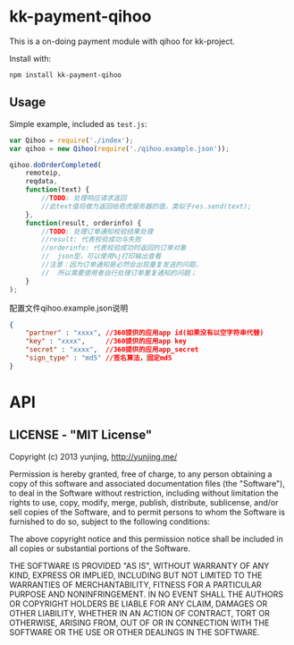 kk-payment-qihoo
================

This is a on-doing payment module with qihoo for kk-project.

Install with:

    npm install kk-payment-qihoo

## Usage
Simple example, included as `test.js`:
```js
var Qihoo = require('./index');
var qihoo = new Qihoo(require('./qihoo.example.json'));

qihoo.doOrderCompleted(
    remoteip,
    reqdata,
    function(text) {
        //TODO: 处理响应请求返回
        //此text值将做为返回给奇虎服务器的值，类似于res.send(text);
    },
    function(result, orderinfo) {
        //TODO: 处理订单通知校验结果处理
        //result: 代表校验成功与失败
        //orderinfo: 代表校验成功时返回的订单对象
        //  json型，可以使用%j打印输出查看
        //注意：因为订单通知是必然会出现重复发送的问题，
        //  所以需要使用者自行处理订单重复通知的问题；
    }
);
```

配置文件qihoo.example.json说明
```json
{
    "partner" : "xxxx", //360提供的应用app id(如果没有以空字符串代替)
    "key" : "xxxx",     //360提供的应用app key
    "secret" : "xxxx",  //360提供的应用app_secret
    "sign_type" : "md5" //签名算法，固定md5
}
```

# API


## LICENSE - "MIT License"

Copyright (c) 2013 yunjing, http://yunjing.me/

Permission is hereby granted, free of charge, to any person
obtaining a copy of this software and associated documentation
files (the "Software"), to deal in the Software without
restriction, including without limitation the rights to use,
copy, modify, merge, publish, distribute, sublicense, and/or sell
copies of the Software, and to permit persons to whom the
Software is furnished to do so, subject to the following
conditions:

The above copyright notice and this permission notice shall be
included in all copies or substantial portions of the Software.

THE SOFTWARE IS PROVIDED "AS IS", WITHOUT WARRANTY OF ANY KIND,
EXPRESS OR IMPLIED, INCLUDING BUT NOT LIMITED TO THE WARRANTIES
OF MERCHANTABILITY, FITNESS FOR A PARTICULAR PURPOSE AND
NONINFRINGEMENT. IN NO EVENT SHALL THE AUTHORS OR COPYRIGHT
HOLDERS BE LIABLE FOR ANY CLAIM, DAMAGES OR OTHER LIABILITY,
WHETHER IN AN ACTION OF CONTRACT, TORT OR OTHERWISE, ARISING
FROM, OUT OF OR IN CONNECTION WITH THE SOFTWARE OR THE USE OR
OTHER DEALINGS IN THE SOFTWARE.

